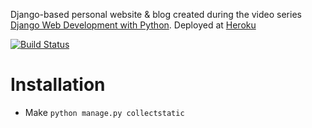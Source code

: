 Django-based personal website & blog created during the video series [Django Web Development with Python](https://www.youtube.com/playlist?list=PLQVvvaa0QuDeA05ZouE4OzDYLHY-XH-Nd). Deployed at [Heroku](https://django-personal-website.herokuapp.com/)

[![Build Status](https://travis-ci.org/osya/personal_website.svg)](https://travis-ci.org/osya/personal_website)

# Installation

- Make `python manage.py collectstatic` 
